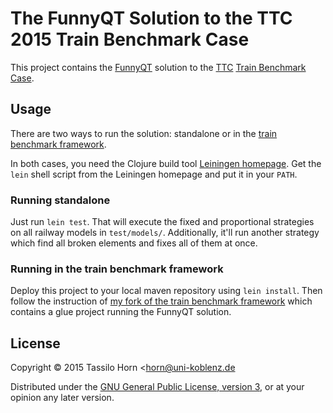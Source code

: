 # The FunnyQT Solution to the TTC 2015 Train Benchmark Case

This project contains the [FunnyQT](http://funnyqt.org) solution to the
[TTC](http://www.transformation-tool-contest.eu/)
[Train Benchmark Case](https://github.com/FTSRG/trainbenchmark-ttc).

## Usage

There are two ways to run the solution: standalone or in the
[train benchmark framework](https://github.com/FTSRG/trainbenchmark-ttc).

In both cases, you need the Clojure build tool
[Leiningen homepage](http://leiningen.org/).  Get the `lein` shell script from
the Leiningen homepage and put it in your `PATH`.

### Running standalone

Just run `lein test`.  That will execute the fixed and proportional strategies
on all railway models in `test/models/`.  Additionally, it'll run another
strategy which find all broken elements and fixes all of them at once.

### Running in the train benchmark framework

Deploy this project to your local maven repository using `lein install`.  Then
follow the instruction of
[my fork of the train benchmark framework](https://github.com/tsdh/trainbenchmark-ttc)
which contains a glue project running the FunnyQT solution.

## License

Copyright © 2015 Tassilo Horn <horn@uni-koblenz.de

Distributed under the
[GNU General Public License, version 3](https://www.gnu.org/copyleft/gpl.html),
or at your opinion any later version.
